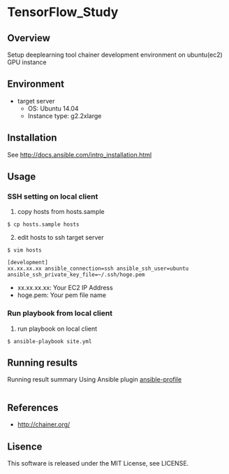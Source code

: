 TensorFlow_Study
====

## Overview

Setup deeplearning tool chainer development environment on ubuntu(ec2) GPU instance

## Environment

* target server
  * OS: Ubuntu 14.04
  * Instance type: g2.2xlarge

## Installation

See http://docs.ansible.com/intro_installation.html

## Usage

### SSH setting on local client

1. copy hosts from hosts.sample
```
$ cp hosts.sample hosts
```
2. edit hosts to ssh target server
```
$ vim hosts
```

```text:hosts
[development]
xx.xx.xx.xx ansible_connection=ssh ansible_ssh_user=ubuntu ansible_ssh_private_key_file=~/.ssh/hoge.pem
```

* xx.xx.xx.xx: Your EC2 IP Address
* hoge.pem: Your pem file name

### Run playbook from local client

1. run playbook on local client

```
$ ansible-playbook site.yml
```

## Running results

Running result summary
Using Ansible plugin [ansible-profile](https://github.com/jlafon/ansible-profile)

```

```

## References

* http://chainer.org/

## Lisence

This software is released under the MIT License, see LICENSE.
